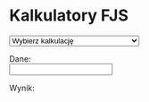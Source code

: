﻿# Kalkulatory FJS

<select id="computations">
  <option value="">Wybierz kalkulację</option>
  <option value="comma">Obliczanie komatów formalnych</option>
  <option value="tofjs">Zamiana ułamków na interwały FJS</option>
  <option value="fromfjs">Zamiana interwałów FJS na ułamki</option>
  <option value="setlambda">Regulacja promienia tolerancji</option>
</select>

Dane: <br />
<input type="text" id="input">

Wynik: <br />
<div id="output"></div>

<link rel="stylesheet" href="../assets/calc/calcsheets.css">
<script src="../assets/calc/fjs.js"></script>
<script src="../assets/calc/calc.js"></script>
<script>
  var loc = {
         centValue: "centów",
             shift: "przeniesienie",
       outputComma: "komat formalny",
    outputInterval: "nazwa interwału",
             ratio: "wartość",
           noInput: "Nie podałeś żadnych danych.",
     cantFactorize: "„%1” – nie umiem tego rozłożyć na czynniki.",
        notANumber: "„%1” to nie liczba.",
       wrongFormat: "Nie rozumiem formatu.",
   wrongIntVariant: "Interwał „%1” i wariant „%2” nie pasują do siebie.",
       wrongFactor: "Alteracje FJS-owe nie mogą zawierać czynników 2 ani 3.",
     noComputation: "Nie wybrałeś kalkulacji – wybierz jedną z listy.",
          notPrime: "„%1” to nie liczba pierwsza.",
    butPythagorean: "2 i 3 to odpowiednio oktawy i kwinty pitagorejskie – nie przypisuje się im alteracji FJS-owych.",
           notFrac: "Na wejściu nie ma ułamka (tak, jak 5/3 lub 928/777).",
              div0: "Nie dziel przez zero, ty draniu!",
           notReal: "„%1” to nie liczba rzeczywista podana w postaci rozwinięcia dziesiętnego.",
         radiusSet: "Promień tolerancji wynosi teraz %1.",

             comma: "Ta kalkulacja znajduje przeniesienie kwintowe i komat formalny (z rozmiarem w centach) dla podanej liczby pierwszej, większej niż 3.",
             tofjs: "Ta kalkulacja wyznacza (jednoznacznie) interwał FJS-owy odpowiadający podanemu ułamkowi. <br>Alteracje FJS-owe nie są przedstawione w postaci wymnożonej. Interwały mniejsze niż pryma czysta są zapisane liczbą ujemną (interwał w dół) – na przykład 5/4 to <code>M3^5</code>, a 4/5 – <code>M-3_5</code>. <br><strong>Uwaga.</strong> Kalkulator używa angielskich nazw interwałów, czyli „m3” to nasze 3&gt;.",
           fromfjs: "Ta kalkulacja wyznacza (jednoznacznie) ułamek odpowiadający dowolnemu interwałowi FJS-owemu. <br>Początek alteracji otonalnych musisz zasygnalizować znakiem karety (^), a utonalnych – podkreślnikiem (\_). Poszczególne alteracje możesz zostawić nieprzemnożone ze sobą; możesz też użyć liczby ujemnej na oznaczenie interwału w dół. <br><strong>Uwaga.</strong> Kalkulator używa angielskich nazw interwałów, czyli „m3” to nasze 3&gt;.",
         setlambda: "Zmień promień tolerancji na dowolną wartość, podaną w postaci rozwinięcia dziesiętnego, pomiędzy 1 a sqrt(2). <br>Wprowadzenie słowa „default” (ang. „domyślny”) przywróci promień do wartości domyślnej λ = pierwiastek z 33/31."
  };
</script>
